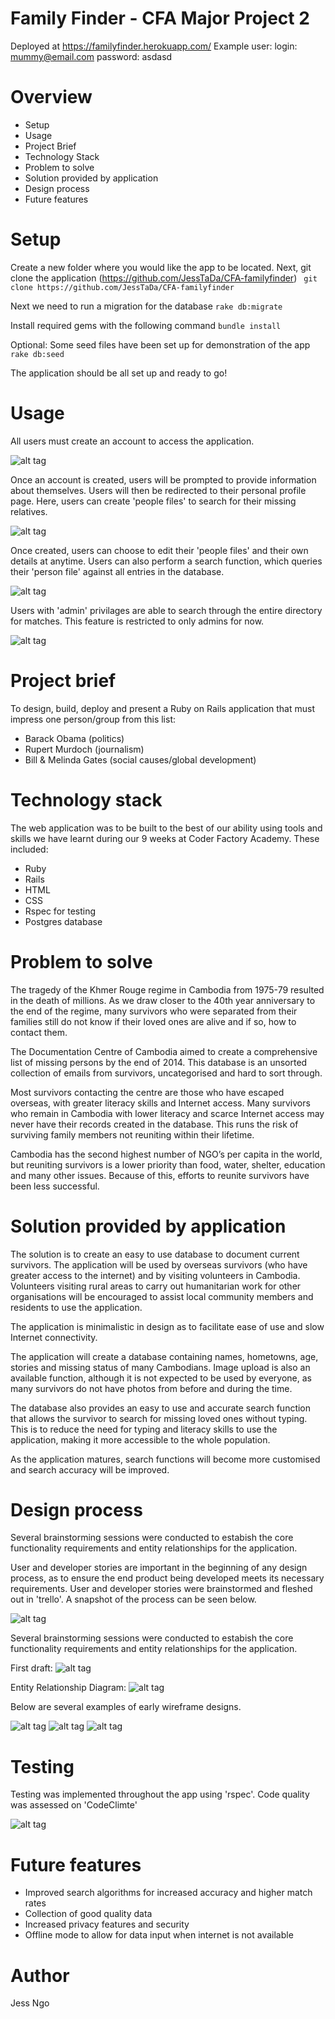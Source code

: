 #  Family Finder - CFA Major Project 2

Deployed at https://familyfinder.herokuapp.com/
Example user:
  login: mummy@email.com
  password: asdasd

# Overview
- Setup
- Usage
- Project Brief
- Technology Stack
- Problem to solve
- Solution provided by application
- Design process
- Future features


# Setup
Create a new folder where you would like the app to be located.
Next, git clone the application (https://github.com/JessTaDa/CFA-familyfinder)
``` git clone https://github.com/JessTaDa/CFA-familyfinder```

Next we need to run a migration for the database
```rake db:migrate```

Install required gems with the following command
```bundle install```

Optional: Some seed files have been set up for demonstration of the app
```rake db:seed```

The application should be all set up and ready to go!

# Usage
All users must create an account to access the application.

![alt tag](http://i.imgur.com/iXkRCfY.png)

Once an account is created, users will be prompted to provide information about themselves. Users will then be redirected to their personal profile page. Here, users can create 'people files' to search for their missing relatives.

![alt tag](http://i.imgur.com/yjmFpf3.png)



Once created, users can choose to edit their 'people files' and their own details at anytime. Users can also perform a search function, which queries their 'person file' against all entries in the database.

![alt tag](http://i.imgur.com/DMpzyPU.png)


Users with 'admin' privilages are able to search through the entire directory for matches. This feature is restricted to only admins for now.

![alt tag](http://i.imgur.com/MRJ4f4R.png)

# Project brief
To design, build, deploy and present a Ruby on Rails application that must impress one person/group from this list:
- Barack Obama (politics)
- Rupert Murdoch (journalism)
- Bill & Melinda Gates (social causes/global development)

# Technology stack
The web application was to be built to the best of our ability using tools and skills we have learnt during our 9 weeks at Coder Factory Academy. These included:
- Ruby
- Rails
- HTML
- CSS
- Rspec for testing
- Postgres database

# Problem to solve
The tragedy of the Khmer Rouge regime in Cambodia from 1975-79 resulted in the death of millions. As we draw closer to the 40th year anniversary to the end of the regime, many survivors who were separated from their families still do not know if their loved ones are alive and if so, how to contact them.  

The Documentation Centre of Cambodia aimed to create a comprehensive list of missing persons by the end of 2014. This database is an unsorted collection of emails from survivors, uncategorised and hard to sort through.

Most survivors contacting the centre are those who have escaped overseas, with greater literacy skills and Internet access. Many survivors who remain in Cambodia with lower literacy and scarce Internet access may never have their records created in the database. This runs the risk of surviving family members not reuniting within their lifetime.

Cambodia has the second highest number of NGO’s per capita in the world, but reuniting survivors is a lower priority than food, water, shelter, education and many other issues. Because of this, efforts to reunite survivors have been less successful.

# Solution provided by application
The solution is to create an easy to use database to document current survivors. The application will be used by overseas survivors (who have greater access to the internet) and by visiting volunteers in Cambodia. Volunteers visiting rural areas to carry out humanitarian work for other organisations will be encouraged to assist local community members and residents to use the application.

The application is minimalistic in design as to facilitate ease of use and slow Internet connectivity.

The application will create a database containing names, hometowns, age, stories and missing status of many Cambodians. Image upload is also an available function, although it is not expected to be used by everyone, as many survivors do not have photos from before and during the time.

The database also provides an easy to use and accurate search function that allows the survivor to search for missing loved ones without typing. This is to reduce the need for typing and literacy skills to use the application, making it more accessible to the whole population.

As the application matures, search functions will become more customised and search accuracy will be improved.


# Design process
Several brainstorming sessions were conducted to estabish the core functionality requirements and entity relationships for the application.

User and developer stories are important in the beginning of any design process, as to ensure the end product being developed meets its necessary requirements. User and developer stories were brainstormed and fleshed out in 'trello'. A snapshot of the process can be seen below.

![alt tag](http://i.imgur.com/Wmz8kYq.png)

Several brainstorming sessions were conducted to estabish the core functionality requirements and entity relationships for the application.

First draft:
![alt tag](http://i.imgur.com/PTFfUgg.jpg)

Entity Relationship Diagram:
![alt tag](http://i.imgur.com/tmsB1dW.png)

Below are several examples of early wireframe designs.

![alt tag](http://i.imgur.com/5GSYmpM.png)
![alt tag](http://i.imgur.com/IKogkVs.png)
![alt tag](http://i.imgur.com/SXJP89c.png)

# Testing
Testing was implemented throughout the app using 'rspec'. Code quality was assessed on 'CodeClimte'

![alt tag](http://i.imgur.com/EMXEt7y.png)

# Future features
- Improved search algorithms for increased accuracy and higher match rates
- Collection of good quality data
- Increased privacy features and security
- Offline mode to allow for data input when internet is not available




# Author
Jess Ngo
